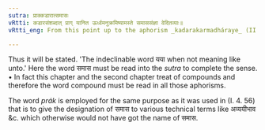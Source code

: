 ```yaml
---
sutra: प्राक्कडारात्समासः
vRtti: कडारसंशब्दात् प्राग् यानित ऊर्ध्वमनुक्रमिष्यामस्ते समाससंज्ञा वेदितव्याः॥
vRtti_eng: From this point up to the aphorism _kadarakarmadháraye_ (II.2.38), all the terms that we shall say describe will get the designation of _samasa_ or compound.

---
```

Thus it will be stated. 'The indeclinable word यया when not meaning like unto.' Here the word समास must be read into the _sutra_ to complete the sense. • In fact this chapter and the second chapter treat of compounds and therefore the word compound must be read in all those aphorisms. 

The word _prák_ is employed for the same purpose as it was used in (I. 4. 56) that is to give the designation of समास to various technical terms like अव्ययीभाव &c. which otherwise would not have got the name of समास.
